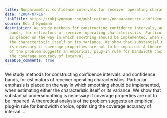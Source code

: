 ```yaml
---
title: Nonparametric confidence intervals for receiver operating characteristic curves
date: '2004-07-16'
linkTitle: https://robjhyndman.com/publications/nonparametric-confidence-intervals-for-receiver-operating-characteristic-curves/
source: Rob J Hyndman
description: We study methods for constructing confidence intervals, and confidence
  bands, for estimators of receiver operating characteristics. Particular emphasis
  is placed on the way in which smoothing should be implemented, when estimating either
  the characteristic itself or its variance. We show that substantial undersmoothing
  is necessary if coverage properties are not to be impaired. A theoretical analysis
  of the problem suggests an empirical, plug-in rule for bandwidth choice, optimising
  the coverage accuracy of interval ...
disable_comments: true
---
```

We study methods for constructing confidence intervals, and confidence bands, for estimators of receiver operating characteristics. Particular emphasis is placed on the way in which smoothing should be implemented, when estimating either the characteristic itself or its variance. We show that substantial undersmoothing is necessary if coverage properties are not to be impaired. A theoretical analysis of the problem suggests an empirical, plug-in rule for bandwidth choice, optimising the coverage accuracy of interval ...